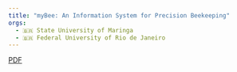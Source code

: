 ```yaml
---
title: "myBee: An Information System for Precision Beekeeping"
orgs:
  - 🇧🇷 State University of Maringa
  - 🇧🇷 Federal University of Rio de Janeiro
---
```


[PDF](pdfs/d46003ac1becad5b45d295a13af5e597f59d.pdf)

